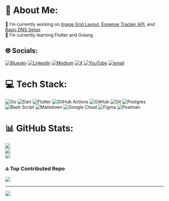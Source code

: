 # 💫 About Me:
🔭 I’m currently working on <a href="https://roadmap.sh/projects/image-grid">Image Grid Layout</a>, <a href="https://roadmap.sh/projects/expense-tracker-api">Expense Tracker API</a>, and <a href="https://roadmap.sh/projects/basic-dns">Basic DNS Setup</a>
<br>
🌱 I’m currently learning Flutter and Golang


## 🌐 Socials:
[![Bluesky](https://img.shields.io/badge/bluesky-0285FF?style=for-the-badge&logo=bluesky&logoColor=%23FFFFFF)](https://bsky.app/profile/https://bsky.app/profile/architxkumar.bsky.social) [![LinkedIn](https://img.shields.io/badge/LinkedIn-%230077B5.svg?logo=linkedin&logoColor=white)](https://linkedin.com/in/architxkumar) [![Medium](https://img.shields.io/badge/Medium-12100E?logo=medium&logoColor=white)](https://medium.com/@architxkumar) [![X](https://img.shields.io/badge/X-black.svg?logo=X&logoColor=white)](https://x.com/architxkumar) [![YouTube](https://img.shields.io/badge/YouTube-%23FF0000.svg?logo=YouTube&logoColor=white)](https://www.youtube.com/@architxkumar) [![email](https://img.shields.io/badge/Email-D14836?logo=gmail&logoColor=white)](mailto:architxkumar@proton.me) 

# 💻 Tech Stack:
![Go](https://img.shields.io/badge/go-%2300ADD8.svg?style=for-the-badge&logo=go&logoColor=white) ![Dart](https://img.shields.io/badge/dart-%230175C2.svg?style=for-the-badge&logo=dart&logoColor=white) ![Flutter](https://img.shields.io/badge/Flutter-%2302569B.svg?style=for-the-badge&logo=Flutter&logoColor=white) ![GitHub Actions](https://img.shields.io/badge/github%20actions-%232671E5.svg?style=for-the-badge&logo=githubactions&logoColor=white) ![GitHub](https://img.shields.io/badge/github-%23121011.svg?style=for-the-badge&logo=github&logoColor=white) ![Git](https://img.shields.io/badge/git-%23F05033.svg?style=for-the-badge&logo=git&logoColor=white) ![Postgres](https://img.shields.io/badge/postgres-%23316192.svg?style=for-the-badge&logo=postgresql&logoColor=white) ![Bash Script](https://img.shields.io/badge/bash_script-%23121011.svg?style=for-the-badge&logo=gnu-bash&logoColor=white) ![Markdown](https://img.shields.io/badge/markdown-%23000000.svg?style=for-the-badge&logo=markdown&logoColor=white) ![Google Cloud](https://img.shields.io/badge/GoogleCloud-%234285F4.svg?style=for-the-badge&logo=google-cloud&logoColor=white) ![Figma](https://img.shields.io/badge/figma-%23F24E1E.svg?style=for-the-badge&logo=figma&logoColor=white) ![Postman](https://img.shields.io/badge/Postman-FF6C37?style=for-the-badge&logo=postman&logoColor=white)
# 📊 GitHub Stats:
![](https://github-readme-stats.vercel.app/api?username=Architxkumar&theme=dark&hide_border=false&include_all_commits=false&count_private=false)<br/>
![](https://nirzak-streak-stats.vercel.app/?user=Architxkumar&theme=dark&hide_border=false)<br/>
![](https://github-readme-stats.vercel.app/api/top-langs/?username=Architxkumar&theme=dark&hide_border=false&include_all_commits=false&count_private=false&layout=compact)

### 🔝 Top Contributed Repo
![](https://github-contributor-stats.vercel.app/api?username=Architxkumar&limit=5&theme=dark&combine_all_yearly_contributions=true)

---
[![](https://visitcount.itsvg.in/api?id=Architxkumar&icon=0&color=0)](https://visitcount.itsvg.in)

<!-- Proudly created with GPRM ( https://gprm.itsvg.in ) -->
